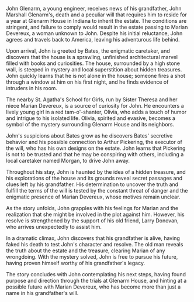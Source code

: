 John Glenarm, a young engineer, receives news of his grandfather, John Marshall Glenarm's, death and a peculiar will that requires him to reside for a year at Glenarm House in Indiana to inherit the estate. The conditions are stringent, and failure to comply would result in the estate passing to Marian Devereux, a woman unknown to John. Despite his initial reluctance, John agrees and travels back to America, leaving his adventurous life behind.

Upon arrival, John is greeted by Bates, the enigmatic caretaker, and discovers that the house is a sprawling, unfinished architectural marvel filled with books and curiosities. The house, surrounded by a high stone wall, is steeped in mystery and local superstition about hidden treasures. John quickly learns that he is not alone in the house; someone fires a shot through a window at him on his first night, and he finds evidence of intruders in his room.

The nearby St. Agatha's School for Girls, run by Sister Theresa and her niece Marian Devereux, is a source of curiosity for John. He encounters a lively young girl in a red tam-o'-shanter, Olivia, who adds a touch of humor and intrigue to his isolated life. Olivia, spirited and evasive, becomes a symbol of the mystery surrounding Glenarm House and its neighbors.

John's suspicions about Bates grow as he discovers Bates' secretive behavior and his possible connection to Arthur Pickering, the executor of the will, who has his own designs on the estate. John learns that Pickering is not to be trusted and that he may be conspiring with others, including a local caretaker named Morgan, to drive John away.

Throughout his stay, John is haunted by the idea of a hidden treasure, and his explorations of the house and its grounds reveal secret passages and clues left by his grandfather. His determination to uncover the truth and fulfill the terms of the will is tested by the constant threat of danger and the enigmatic presence of Marian Devereux, whose motives remain unclear.

As the story unfolds, John grapples with his feelings for Marian and the realization that she might be involved in the plot against him. However, his resolve is strengthened by the support of his old friend, Larry Donovan, who arrives unexpectedly to assist him.

In a dramatic climax, John discovers that his grandfather is alive, having faked his death to test John's character and resolve. The old man reveals the truth about the estate and the treasure, clearing Marian of any wrongdoing. With the mystery solved, John is free to pursue his future, having proven himself worthy of his grandfather's legacy.

The story concludes with John contemplating his next steps, having found purpose and direction through the trials at Glenarm House, and hinting at a possible future with Marian Devereux, who has become more than just a name in his grandfather's will.